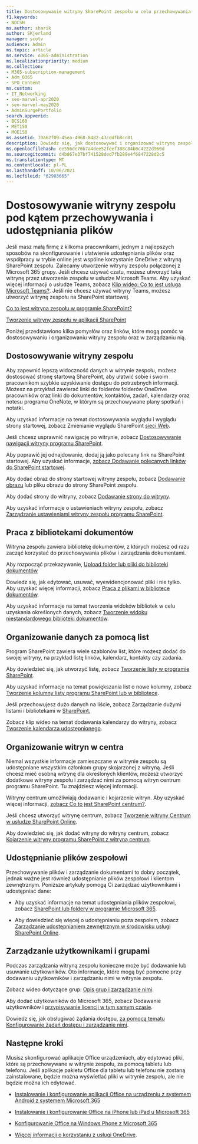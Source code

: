 ```yaml
---
title: Dostosowywanie witryny SharePoint zespołu w celu przechowywania i udostępniania plików
f1.keywords:
- NOCSH
ms.author: sharik
author: SKjerland
manager: scotv
audience: Admin
ms.topic: article
ms.service: o365-administration
ms.localizationpriority: medium
ms.collection:
- M365-subscription-management
- Adm_O365
- SPO_Content
ms.custom:
- IT_Networking
- seo-marvel-apr2020
- seo-marvel-may2020
- AdminSurgePortfolio
search.appverid:
- BCS160
- MET150
- MOE150
ms.assetid: 70a62f09-45ea-4968-8482-43cddfb8cc01
description: Dowiedz się, jak dostosowywać i organizować witrynę zespołu SharePoint oraz zarządzać nimi za pomocą bibliotek dokumentów, list i centrum.
ms.openlocfilehash: ee556de76b7a4dee52feef388c84b0c4222d960d
ms.sourcegitcommit: d4b867e37bf741528ded7fb289e4f6847228d2c5
ms.translationtype: MT
ms.contentlocale: pl-PL
ms.lasthandoff: 10/06/2021
ms.locfileid: "62983665"
---
```

# <a name="customize-your-team-site-for-file-storage-and-sharing"></a>Dostosowywanie witryny zespołu pod kątem przechowywania i udostępniania plików

Jeśli masz małą firmę z kilkoma pracownikami, jednym z najlepszych sposobów na skonfigurowanie i ułatwienie udostępniania plików oraz współpracy w trybie online jest wspólne korzystanie OneDrive z witryną SharePoint zespołu. Zalecamy utworzenie witryny zespołu połączonej z Microsoft 365 grupy. Jeśli chcesz używać czatu, możesz utworzyć taką witrynę przez utworzenie zespołu w usłudze Microsoft Teams. Aby uzyskać więcej informacji o usłudze Teams, zobacz [Klip wideo: Co to jest usługa Microsoft Teams?](https://support.microsoft.com/office/b98d533f-118e-4bae-bf44-3df2470c2b12). Jeśli nie chcesz używać witryny Teams, możesz utworzyć witrynę zespołu na SharePoint startowej. 
  
[Co to jest witryna zespołu w programie SharePoint?](https://support.microsoft.com/office/75545757-36c3-46a7-beed-0aaa74f0401e)
  
[Tworzenie witryny zespołu w aplikacji SharePoint](https://support.microsoft.com/office/ef10c1e7-15f3-42a3-98aa-b5972711777d)
  
Poniżej przedstawiono kilka pomysłów oraz linków, które mogą pomóc w dostosowywaniu i organizowaniu witryny zespołu oraz w zarządzaniu nią.
  
 
## <a name="customize-your-team-site"></a>Dostosowywanie witryny zespołu

Aby zapewnić lepszą widoczność danych w witrynie zespołu, możesz dostosować stronę startową SharePoint, aby ułatwić sobie i swoim pracownikom szybkie uzyskiwanie dostępu do potrzebnych informacji. Możesz na przykład zawierać linki do folderów folderów OneDrive pracowników oraz linki do dokumentów, kontaktów, zadań, kalendarzy oraz notesu programu OneNote, w którym są przechowywane plany spotkań i notatki.
  
Aby uzyskać informacje na temat dostosowywania wyglądu i wyglądu strony startowej, zobacz Zmienianie wyglądu SharePoint [sieci Web](https://support.microsoft.com/office/06bbadc3-6b04-4a60-9d14-894f6a170818).
  
Jeśli chcesz usprawnić nawigację po witrynie, zobacz [Dostosowywanie nawigacji witryny programu SharePoint](https://support.microsoft.com/office/3cd61ae7-a9ed-4e1e-bf6d-4655f0bf25ca).
  
Aby poprawić jej odnajdowanie, dodaj ją jako polecany link na SharePoint startowej. Aby uzyskać informacje, [zobacz Dodawanie polecanych linków do SharePoint startowej](/sharepoint/change-links-list-on-sharepoint-home-page).
  
Aby dodać obraz do strony startowej witryny zespołu, zobacz [Dodawanie obrazu](https://support.microsoft.com/office/4a9b0e98-c89a-4a41-8adb-b7750dccca16) lub pliku obrazu do strony SharePoint zespołu.
  
Aby dodać strony do witryny, zobacz [Dodawanie strony do witryny](https://support.microsoft.com/office/b3d46deb-27a6-4b1e-87b8-df851e503dec).
  
Aby uzyskać informacje o ustawieniach witryny zespołu, zobacz [Zarządzanie ustawieniami witryny zespołu programu SharePoint](https://support.microsoft.com/office/8376034D-D0C7-446E-9178-6AB51C58DF42).
  
## <a name="work-with-document-libraries"></a>Praca z bibliotekami dokumentów

Witryna zespołu zawiera bibliotekę dokumentów, z których możesz od razu zacząć korzystać do przechowywania plików i zarządzania dokumentami.

Aby rozpocząć przekazywanie, [Upload folder lub pliki do biblioteki dokumentów](https://support.microsoft.com/office/eb18fcba-c953-4d45-8d90-8da66edeacdb)
   
Dowiedz się, jak edytować, usuwać, wyewidencjonować pliki i nie tylko. Aby uzyskać więcej informacji, zobacz [Praca z plikami w bibliotece dokumentów](https://support.microsoft.com/office/a9d89171-1673-4892-9dd2-1ca52037dea2).
  
Aby uzyskać informacje na temat tworzenia widoków bibliotek w celu uzyskania określonych danych, zobacz [Tworzenie widoku niestandardowego biblioteki dokumentów](https://support.microsoft.com/office/8f6b08e0-a9a0-4232-9b9b-b374a2ad3da7).
  
## <a name="work-with-lists-to-organize-data"></a>Organizowanie danych za pomocą list

Program SharePoint zawiera wiele szablonów list, które możesz dodać do swojej witryny, na przykład listę linków, kalendarz, kontakty czy zadania.
  
Aby dowiedzieć się, jak utworzyć listę, zobacz [Tworzenie listy w programie SharePoint](https://support.microsoft.com/office/0D397414-D95F-41EB-ADDD-5E6EFF41B083#ID0EAAGAAA=Online).
  
Aby uzyskać informacje na temat powiększania list o nowe kolumny, zobacz [Tworzenie kolumny listy programu SharePoint lub w bibliotece](https://support.microsoft.com/office/2b0361ae-1bd3-41a3-8329-269e5f81cfa2).
  
Jeśli przechowujesz dużo danych na liście, zobacz Zarządzanie dużymi listami i bibliotekami w [SharePoint.](https://support.microsoft.com/office/B8588DAE-9387-48C2-9248-C24122F07C59)
  
Zobacz klip wideo na temat dodawania kalendarzy do witryny, zobacz [Tworzenie kalendarza udostępnionego](https://support.microsoft.com/office/61b96006-70e2-4535-a34f-ee4fc772f798).

## <a name="organize-sites-into-hubs"></a>Organizowanie witryn w centra

Niemal wszystkie informacje zamieszczane w witrynie zespołu są udostępniane wszystkim członkom grupy skojarzonej z witryną. Jeśli chcesz mieć osobną witrynę dla określonych klientów, możesz utworzyć dodatkowe witryny zespołu i zarządzać nimi za pomocą witryn centrum programu SharePoint. Tu znajdziesz więcej informacji.
  
Witryny centrum umożliwiają dodawanie i kojarzenie witryn. Aby uzyskać więcej informacji, [zobacz Co to jest SharePoint centrum?](https://support.microsoft.com/office/fe26ae84-14b7-45b6-a6d1-948b3966427f).
  
Jeśli chcesz utworzyć witrynę centrum, zobacz [Tworzenie witryny Centrum w usłudze SharePoint Online](/sharepoint/create-hub-site).
  
Aby dowiedzieć się, jak dodać witryny do witryny centrum, zobacz [Kojarzenie witryny programu SharePoint z witryną centrum](https://support.microsoft.com/office/ae0009fd-af04-4d3d-917d-88edb43efc05).
  
## <a name="sharing-files-with-the-team"></a>Udostępnianie plików zespołowi

Przechowywanie plików i zarządzanie dokumentami to dobry początek, jednak ważne jest również udostępnianie plików zespołowi i klientom zewnętrznym. Poniższe artykuły pomogą Ci zarządzać użytkownikami i udostępniać dane:
  
- Aby uzyskać informacje na temat udostępniania plików zespołowi, zobacz [SharePoint lub foldery w programie Microsoft 365](https://support.microsoft.com/office/1fe37332-0f9a-4719-970e-d2578da4941c).
  
- Aby dowiedzieć się więcej o udostępnianiu poza zespołem, zobacz [Zarządzanie udostępnianiem zewnętrznym w środowisku usługi SharePoint Online](/sharepoint/external-sharing-overview).
  
## <a name="managing-users-and-groups"></a>Zarządzanie użytkownikami i grupami

Podczas zarządzania witryną zespołu konieczne może być dodawanie lub usuwanie użytkowników. Oto informacje, które mogą być pomocne przy dodawaniu użytkowników i zarządzaniu nimi w witrynie zespołu.
  
Zobacz wideo dotyczące grup: [Opis grup i zarządzanie nimi](/learn/m365/). 
  
Aby dodać użytkowników do Microsoft 365, zobacz Dodawanie użytkowników i [przypisywanie licencji w tym samym czasie](../add-users/add-users.md).
  
Dowiedz się, jak obsługiwać żądania dostępu, [za pomocą tematu Konfigurowanie żądań dostępu i zarządzanie nimi](https://support.microsoft.com/office/94B26E0B-2822-49D4-929A-8455698654B3).
  
## <a name="next-steps"></a>Następne kroki

Musisz skonfigurować aplikacje Office urządzeniach, aby edytować pliki, które są przechowywane w witrynie zespołu, za pomocą tabletu lub telefonu. Jeśli aplikacje pakietu Office dla tabletu lub telefonu nie zostaną zainstalowane, będzie można wyświetlać pliki w witrynie zespołu, ale nie będzie można ich edytować. 
    
  - [Instalowanie i konfigurowanie aplikacji Office na urządzeniu z systemem Android z systemem Microsoft 365](https://support.microsoft.com/office/cafe9d6f-8b0c-4b03-b20a-12438a82a22d)
    
  - [Instalowanie i konfigurowanie Office na iPhone lub iPad u Microsoft 365](https://support.microsoft.com/office/9df6d10c-7281-4671-8666-6ca8e339b628)
    
  - [Konfigurowanie Office na Windows Phone z Microsoft 365](https://support.microsoft.com/office/2b7c1b51-a717-45d6-90c9-ee1c1c5ee0b7)
    
- [Więcej informacji o korzystaniu z usługi OneDrive](https://go.microsoft.com/fwlink/?LinkID=511458).